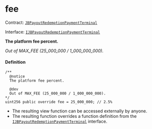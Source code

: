 # fee

Contract: [`JBPayoutRedemptionPaymentTerminal`](/dev/api/v2/contracts/or-payment-terminals/or-abstract/jbpayoutredemptionpaymentterminal/README.md)​‌

Interface: [`IJBPayoutRedemptionPaymentTerminal`](/dev/api/v2/interfaces/ijbpayoutredemptionpaymentterminal.md)

**The platform fee percent.**

_Out of MAX_FEE (25_000_000 / 1_000_000_000)._

#### Definition

```
/**
  @notice
  The platform fee percent.

  @dev
  Out of MAX_FEE (25_000_000 / 1_000_000_000).
*/
uint256 public override fee = 25_000_000; // 2.5%
```

* The resulting view function can be accessed externally by anyone.
* The resulting function overrides a function definition from the [`IJBPayoutRedemptionPaymentTerminal`](/dev/api/v2/interfaces/ijbpayoutredemptionpaymentterminal.md) interface.
